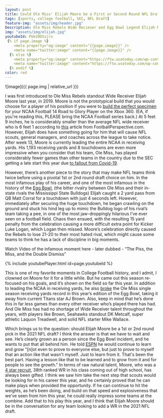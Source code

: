 ```yaml
---
layout: post
title: Could Ole Miss' Elijah Moore be a First or Second Round NFL Draft Pick in 2021?
tags: [sports, college football, SEC, NFL Draft]
feature-img: "assets/img/header.jpg"
Description: Ole Miss Rebels Wide Reciever and Egg Bowl Legend Elijah Moore is leading the SEC and NCAA in recieving yards after week 13 of play. Will NFL teams, scouts, and GM's take a chance on him in the 1st round of the 2021 NFL Draft? It may depend on his combine performance.
img: "assets/img/elijah.jpg"
youtubeId: PUe20D5zjrs
 {% if page.image %}
    <meta property="og:image" content="{{page.image}}" />
    <meta name="twitter:image" content="{{page.image}}" />
  {% else %}
    <meta property="og:image" content="https://ftw.usatoday.com/wp-content/uploads/sites/90/2019/11/moore.jpg?w=1000&h=600&crop=1" />
    <meta name="twitter:image" content="https://ftw.usatoday.com/wp-content/uploads/sites/90/2019/11/moore.jpg?w=1000&h=600&crop=1" />
  {% endif %}
color: red
---
```

![image]({{ page.img | relative_url }})

I was first introduced to Ole Miss Rebels standout Wide Receiver Elijah Moore last year, in 2019. Moore is not the prototypical build that you would choose for a player of his position if you were to [build the perfect specimen](https://thedraftnetwork.com/articles/building-the-perfect-nfl-wide-receiver) for your NCAA Football 14 Road to Glory Player on the Xbox 360. (EA, if you're reading this, PLEASE bring the NCAA Football series back.) At 5 feet 9 inches, he is considerably smaller than the average NFL wide receiver who is 6 feet 1 according to [this](https://www.footballperspective.com/average-height-of-defensive-backs-and-wide-receivers) article from FootballPerspective.com. However, Elijah does have something going for him that will cause NFL scouts, general managers, and coaches across the league to take notice. After week 13, Moore is currently leading the entire NCAA in receiving yards. His 1,193 receiving yards and 8 touchdowns are even more impressive when you consider that his team, Ole Miss, has played considerably fewer games than other teams in the country due to the SEC getting a late start this year due [to fallout from Covid-19](https://www.si.com/college/2020/07/30/college-football-sec-schedule-2020). 

However, there’s another piece to the story that may make NFL teams think twice before using a pivotal 1st or 2nd round draft choice on him. In the most infamous play of his career, and one of the most infamous in the history of the [Egg Bowl,](https://en.wikipedia.org/wiki/Egg_Bowl) (the bitter rivalry between Ole Miss and their in-state rivals the Mississippi State Bulldogs) Elijah caught a 2 yard pass from QB Matt Corral for a touchdown with just 4 seconds left. However, immediately after securing the huge touchdown, he began crawling on the ground and stuck his hind leg up to mimic the Bulldog logo of his rival’s team taking a pee, in one of the most jaw-droppingly hilarious I’ve ever seen on a football field. Chaos then ensued, with the resulting 15 yard penalty from the celebration causing a more difficult extra point for Kicker Luke Logan, which Logan then missed. Moore’s celebration directly caused the Rebels to lose 21-20 to their most hated rival, which might cause some teams to think he has a lack of discipline in big moments. 

Watch Video of the infamous moment here - later dubbed - “The Piss, the Miss, and the Double Dismiss” 

{% include youtubePlayer.html id=page.youtubeId %}

This is one of my favorite moments in College Football history, and I admit, I clowned on Moore for it for a little while. But he came out this season re-focused on his goals, and it’s shown on the field so far this year. In addition to leading the NCAA in receiving yards, he also [broke](https://www.si.com/college/olemiss/football/elijah-moore-breaks-a-j-browns-ole-miss-receptions-record-in-egg-bowl) the Ole Miss single season receiving yards record in this year’s edition of the Egg Bowl, taking it away from current Titans star AJ Brown. Also, keep in mind that he’s done this in far less games than every other receiver who’s played there has had. And Ole Miss has had no shortage of Wide Receiver talent throughout the years, with players like Brown, Seahawks standout DK Metcalf, super athletic Laquon Treadwell, and solid NFL starter Mike Wallace. 

Which brings us to the question: should Elijah Moore be a 1st or 2nd round pick in the 2021 NFL draft? I think the answer is that we have to wait and see. He’s clearly grown as a person since the Egg Bowl incident, and he wants to put that all behind him. He told [ESPN](https://www.espn.com/college-football/story/_/id/30382478/a-year-infamous-leg-lift-elijah-moore-looks-redemption-latest-egg-bowl) he would continue to learn and grow "[n]ot even to prove to everyone else, but just to prove to myself that an action like that wasn't myself. Just to learn from it. That's been the best part. Having a lesson like that to be learned and to grow from it and for people to see the growth." In terms of raw natural talent, Moore, who was a [4 star recruit](https://247sports.com/player/elijah-moore-82387/), 38th ranked WR in his class coming out of high school, has always been gifted. I think we saw him take the next step that scouts would be looking for in his career this year, and he certainly proved that he can make plays when provided the opportunity. If he can continue to hit the weights, as he’s been doing, and build on that speed and explosiveness that we’ve seen from him this year, he could really impress some teams at the combine. Add that to his play this year, and I think that Elijah Moore should be in the conversation for any team looking to add a WR in the 2021 NFL draft.
